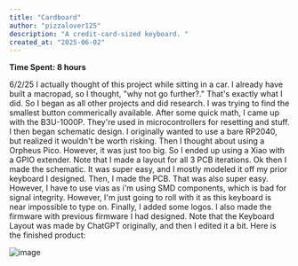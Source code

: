 ```yaml
---
title: "Cardboard"
author: "pizzalover125"
description: "A credit-card-sized keyboard. "
created_at: "2025-06-02"
---
```

**Time Spent: 8 hours**

6/2/25
I actually thought of this project while sitting in a car. I already have built a macropad, so I thought, "why not go further?." That's exactly what I did. So I began as all other projects and did research. I was trying to find the smallest button commerically available. After some quick math, I came up with the B3U-1000P. They're used in microcontrollers for resetting and stuff. I then began schematic design. I originally wanted to use a bare RP2040, but realized it wouldn't be worth risking. Then I thought about using a Orpheus Pico. However, it was just too big. So I ended up using a Xiao with a GPIO extender. Note that I made a layout for all 3 PCB iterations. Ok then I made the schematic. It was super easy, and I mostly modeled it off my prior keyboard I designed. Then, I made the PCB. That was also super easy. However, I have to use vias as i'm using SMD components, which is bad for signal integrity. However, I'm just going to roll with it as this keyboard is near impossible to type on. Finally, I added some logos. I also made the firmware with previous firmware I had designed. Note that the Keyboard Layout was made by ChatGPT originally, and then I edited it a bit. Here is the finished product:

![image](https://github.com/user-attachments/assets/f2a174b7-7085-4089-a3dc-0c98b2d84c02)
